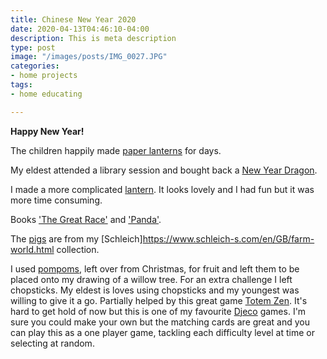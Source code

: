 ```yaml
---
title: Chinese New Year 2020
date: 2020-04-13T04:46:10-04:00
description: This is meta description
type: post
image: "/images/posts/IMG_0027.JPG"
categories:
- home projects
tags:
- home educating

---
```

**Happy New Year!**


The children happily made [paper lanterns](https://www.firstpalette.com/craft/paper-lantern.html) for days.

My eldest attended a library session and bought back a [New Year Dragon](https://www.scholastic.com/teachers/articles/teaching-content/chinese-new-year-dragon-craft-project/).

I made a more complicated [lantern](https://www.youtube.com/watch?v=c32wLubQRw8). It looks lovely and I had fun but it was more time consuming.

Books ['The Great Race'](https://www.waterstones.com/book/the-great-race/christopher-corr/9781786037312) and ['Panda'](https://www.worldofbooks.com/en-gb/books/dk/panda/9781405328678?gclid=EAIaIQobChMIgviDpfev7gIVu2DmCh3C6Q4REAQYBiABEgKZOfD_BwE).

The [pigs](https://www.wonderlandmodels.com/products/schleich-pig/?exchange_rate=1) are from my [Schleich]https://www.schleich-s.com/en/GB/farm-world.html collection.

I used [pompoms](https://www.schleich-s.com/en/GB/farm-world.html), left over from Christmas, for fruit and left them to be placed onto
my drawing of a willow tree. For an extra challenge I left chopsticks. My eldest is loves using chopsticks and my youngest was willing
to give it a go. Partially helped by this great game [Totem Zen](https://www.crafts4kids.co.uk/djeco-game-of-skill-and-speed-totem-zen).
It's hard to get hold of now but this is one of my favourite [Djeco](http://www.djeco.com/en/games-toys/games) games. I'm sure you could
make your own but the matching cards are great and you can play this as a one player game, tackling each difficulty level at time or selecting
at random.

